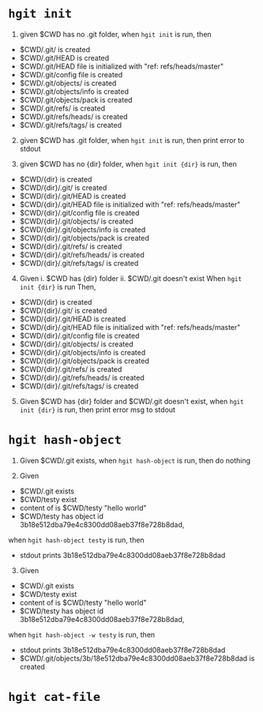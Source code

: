 # `hgit init`

1. given $CWD has no .git folder, when `hgit init` is run, then

- $CWD/.git/ is created
- $CWD/.git/HEAD is created
- $CWD/.git/HEAD file is initialized with "ref: refs/heads/master"
- $CWD/.git/config file is created
- $CWD/.git/objects/ is created
- $CWD/.git/objects/info is created
- $CWD/.git/objects/pack is created
- $CWD/.git/refs/ is created
- $CWD/.git/refs/heads/ is created
- $CWD/.git/refs/tags/ is created

2. given $CWD has .git folder, when `hgit init` is run, then print error to stdout

3. given $CWD has no {dir} folder, when `hgit init {dir}` is run, then

- $CWD/{dir} is created
- $CWD/{dir}/.git/ is created
- $CWD/{dir}/.git/HEAD is created
- $CWD/{dir}/.git/HEAD file is initialized with "ref: refs/heads/master"
- $CWD/{dir}/.git/config file is created
- $CWD/{dir}/.git/objects/ is created
- $CWD/{dir}/.git/objects/info is created
- $CWD/{dir}/.git/objects/pack is created
- $CWD/{dir}/.git/refs/ is created
- $CWD/{dir}/.git/refs/heads/ is created
- $CWD/{dir}/.git/refs/tags/ is created

4. Given
   i. $CWD has {dir} folder
   ii. $CWD/.git doesn't exist
   When `hgit init {dir}` is run
   Then,

- $CWD/{dir} is created
- $CWD/{dir}/.git/ is created
- $CWD/{dir}/.git/HEAD is created
- $CWD/{dir}/.git/HEAD file is initialized with "ref: refs/heads/master"
- $CWD/{dir}/.git/config file is created
- $CWD/{dir}/.git/objects/ is created
- $CWD/{dir}/.git/objects/info is created
- $CWD/{dir}/.git/objects/pack is created
- $CWD/{dir}/.git/refs/ is created
- $CWD/{dir}/.git/refs/heads/ is created
- $CWD/{dir}/.git/refs/tags/ is created

5. Given $CWD has {dir} folder and $CWD/.git doesn't exist, when `hgit init {dir}` is run, then print error msg to stdout

# `hgit hash-object`

1. Given $CWD/.git exists, when `hgit hash-object` is run, then do nothing

2. Given

- $CWD/.git exists
- $CWD/testy exist
- content of is $CWD/testy "hello world"
- $CWD/testy has object id 3b18e512dba79e4c8300dd08aeb37f8e728b8dad,

when `hgit hash-object testy` is run, then

- stdout prints 3b18e512dba79e4c8300dd08aeb37f8e728b8dad

3. Given

- $CWD/.git exists
- $CWD/testy exist
- content of is $CWD/testy "hello world"
- $CWD/testy has object id 3b18e512dba79e4c8300dd08aeb37f8e728b8dad,

when `hgit hash-object -w testy` is run, then

- stdout prints 3b18e512dba79e4c8300dd08aeb37f8e728b8dad
- $CWD/.git/objects/3b/18e512dba79e4c8300dd08aeb37f8e728b8dad is created

# `hgit cat-file`
